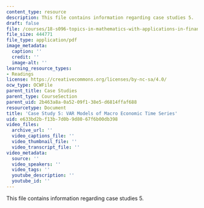 ```yaml
---
content_type: resource
description: This file contains information regarding case studies 5.
draft: false
file: /courses/18-s096-topics-in-mathematics-with-applications-in-finance-fall-2013/e633bd2bf13b7d0b9d8067f6b00db398_MIT18_S096F13_CaseStudy5.pdf
file_size: 444771
file_type: application/pdf
image_metadata:
  caption: ''
  credit: ''
  image-alt: ''
learning_resource_types:
- Readings
license: https://creativecommons.org/licenses/by-nc-sa/4.0/
ocw_type: OCWFile
parent_title: Case Studies
parent_type: CourseSection
parent_uid: 2b463a8a-0a52-09f1-38e5-d6814ffaf688
resourcetype: Document
title: 'Case Study 5: VAR Models of Macro Economic Time Series'
uid: e633bd2b-f13b-7d0b-9d80-67f6b00db398
video_files:
  archive_url: ''
  video_captions_file: ''
  video_thumbnail_file: ''
  video_transcript_file: ''
video_metadata:
  source: ''
  video_speakers: ''
  video_tags: ''
  youtube_description: ''
  youtube_id: ''
---
```

This file contains information regarding case studies 5.
